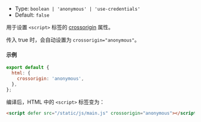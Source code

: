 - Type: `boolean | 'anonymous' | 'use-credentials'`
- Default: `false`

用于设置 `<script>` 标签的 [crossorigin](https://developer.mozilla.org/en-US/docs/Web/HTML/Attributes/crossorigin) 属性。

传入 true 时，会自动设置为 `crossorigin="anonymous"`。

#### 示例

```js
export default {
  html: {
    crossorigin: 'anonymous',
  },
};
```

编译后，HTML 中的 `<script>` 标签变为：

```html
<script defer src="/static/js/main.js" crossorigin="anonymous"></script>
```
